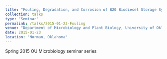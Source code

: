 ```yaml
---
title: "Fouling, Degradation, and Corrosion of B20 Biodiesel Storage Systems"
collection: talks
type: "Seminar"
permalink: /talks/2015-01-23-Fouling
venue: "Department of Microbiology and Plant Biology, University of Oklahoma"
date: 2015-01-23
location: "Norman, Oklahoma"
---
```


Spring 2015 OU Microbiology seminar series
